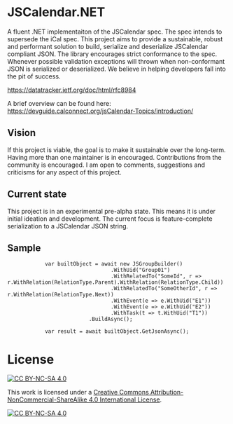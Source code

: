 # JSCalendar.NET
A fluent .NET implementaiton of the JSCalendar spec. The spec intends to supersede the iCal spec. This project aims to provide a sustainable, robust and performant solution to build, serialize and deserialize JSCalendar compliant JSON.  The library encourages strict conformance to the spec. Whenever possible validation exceptions will thrown when non-conformant JSON is serialized or deserialized. We believe in helping developers fall into the pit of success.

https://datatracker.ietf.org/doc/html/rfc8984

A brief overview can be found here: https://devguide.calconnect.org/jsCalendar-Topics/introduction/
## Vision
If this project is viable, the goal is to make it sustainable over the long-term. Having more than one maintainer is in encouraged. Contributions from the community is encouraged. I am open to comments, suggestions and criticisms for any aspect of this project.

## Current state
This project is in an experimental pre-alpha state. This means it is under initial ideation and development. The current focus is feature-complete serialization to a JSCalendar JSON string. 

## Sample
```
            var builtObject = await new JSGroupBuilder()
                                 .WithUid("Group01")
                                 .WithRelatedTo("SomeId", r => r.WithRelation(RelationType.Parent).WithRelation(RelationType.Child))
                                 .WithRelatedTo("SomeOtherId", r => r.WithRelation(RelationType.Next))
                                 .WithEvent(e => e.WithUid("E1"))
                                 .WithEvent(e => e.WithUid("E2"))
                                 .WithTask(t => t.WithUid("T1"))
                          .BuildAsync();

            var result = await builtObject.GetJsonAsync();
```
# License

[![CC BY-NC-SA 4.0][cc-by-nc-sa-shield]][cc-by-nc-sa]

This work is licensed under a
[Creative Commons Attribution-NonCommercial-ShareAlike 4.0 International License][cc-by-nc-sa].

[![CC BY-NC-SA 4.0][cc-by-nc-sa-image]][cc-by-nc-sa]

[cc-by-nc-sa]: http://creativecommons.org/licenses/by-nc-sa/4.0/
[cc-by-nc-sa-image]: https://licensebuttons.net/l/by-nc-sa/4.0/88x31.png
[cc-by-nc-sa-shield]: https://img.shields.io/badge/License-CC%20BY--NC--SA%204.0-lightgrey.svg
